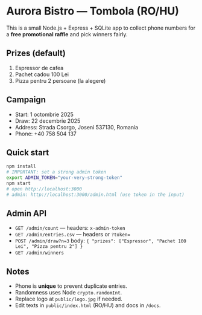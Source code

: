 
# Aurora Bistro — Tombola (RO/HU)

This is a small Node.js + Express + SQLite app to collect phone numbers for a **free promotional raffle** and pick winners fairly.

## Prizes (default)
1. Espressor de cafea
2. Pachet cadou 100 Lei
3. Pizza pentru 2 persoane (la alegere)

## Campaign
- Start: 1 octombrie 2025
- Draw: 22 decembrie 2025
- Address: Strada Csorgo, Joseni 537130, Romania
- Phone: +40 758 504 137

## Quick start
```bash
npm install
# IMPORTANT: set a strong admin token
export ADMIN_TOKEN="your-very-strong-token"
npm start
# open http://localhost:3000
# admin: http://localhost:3000/admin.html (use token in the input)
```

## Admin API
- `GET /admin/count` — headers: `x-admin-token`
- `GET /admin/entries.csv` — headers or `?token=`
- `POST /admin/draw?n=3` body: `{ "prizes": ["Espressor", "Pachet 100 Lei", "Pizza pentru 2"] }`
- `GET /admin/winners`

## Notes
- Phone is **unique** to prevent duplicate entries.
- Randomness uses Node `crypto.randomInt`.
- Replace logo at `public/logo.jpg` if needed.
- Edit texts in `public/index.html` (RO/HU) and docs in `/docs`.
